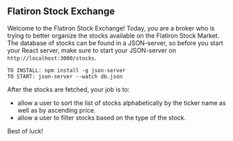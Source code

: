 ## Flatiron Stock Exchange

Welcome to the Flatiron Stock Exchange!
Today, you are a broker who is trying to better organize the stocks available on the Flatiron Stock Market.
The database of stocks can be found in a JSON-server, so before you start your React server, make sure to start your JSON-server on `http://localhost:3000/stocks`.

```
TO INSTALL: npm install -g json-server
TO START: json-server --watch db.json
```

After the stocks are fetched, your job is to:
<!-- * Render all the stocks onto the page. The styling of how a Stock should look like is already in the `Stock.js` component.
* allow a user to buy a stock by clicking on it and when it is bought, it should be added to `My Portfolio`.
* allow a user to sell a stock in their `Portfolio` by clicking on the stock and it should be removed from their `Portfolio`. -->
* allow a user to sort the list of stocks alphabetically by the ticker name as well as by ascending price.
* allow a user to filter stocks based on the type of the stock.

Best of luck!
